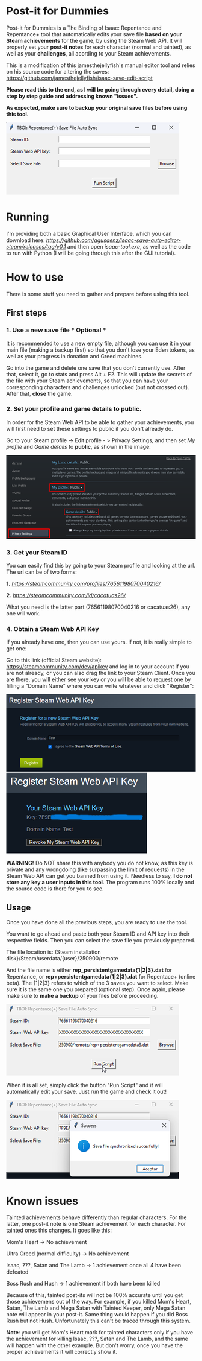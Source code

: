 # Post-it for Dummies
Post-it for Dummies is a The Binding of Isaac: Repentance and Repentance+ tool that automatically edits your save file **based on your Steam achievements** for the game, by using the Steam Web API. It will properly set your **post-it notes** for each character (normal and tainted), as well as your **challenges**, all acording to your Steam achievements.

This is a modification of this jamesthejellyfish's manual editor tool and relies on his source code for altering the saves: https://github.com/jamesthejellyfish/isaac-save-edit-script
    
**Please read this to the end, as I will be going through every detail, doing a step by step guide and addressing known "issues".**

**As expected, make sure to backup your original save files before using this tool.**

<img src="https://github.com/agusaenz/isaac-save-auto-editor-steam/blob/main/assets/basic-gui.png">

# Running

I'm providing both a basic Graphical User Interface, which you can download here: _https://github.com/agusaenz/isaac-save-auto-editor-steam/releases/tag/v0.1_ and then open _isaac-tool.exe_, as well as the code to run with Python (I will be going through this after the GUI tutorial).

# How to use

There is some stuff you need to gather and prepare before using this tool.

## First steps

### 1. Use a new save file * Optional *
It is recommended to use a new empty file, although you can use it in your main file (making a backup first) so that you don't lose your Eden tokens, as well as your progress in donation and Greed machines.

Go into the game and delete one save that you don't currently use. After that, select it, go to stats and press Alt + F2. This will update the secrets of the file with your Steam achievements, so that you can have your corresponding characters and challenges unlocked (but not crossed out). After that, **close** the game.

### 2. Set your profile and game details to public.
In order for the Steam Web API to be able to gather your achievements, you will first need to set these settings to public if you don't already do.

Go to your Steam profile -> Edit profile - > Privacy Settings, and then set _My profile_ and _Game details_ to **public**, as shown in the image:

<img src="https://github.com/agusaenz/isaac-save-auto-editor-steam/blob/main/assets/privacy-settings.png">

### 3. Get your Steam ID
You can easily find this by going to your Steam profile and looking at the url.
The url can be of two forms:

**1.** _https://steamcommunity.com/profiles/76561198070040216/_

**2.** _https://steamcommunity.com/id/cacatuas26/_

What you need is the latter part (76561198070040216 or cacatuas26), any one will work.

### 4. Obtain a Steam Web API Key
If you already have one, then you can use yours. If not, it is really simple to get one:

Go to this link (official Steam website): https://steamcommunity.com/dev/apikey and log in to your account if you are not already, or you can also drag the link to your Steam Client.
Once you are there, you will either see your key or you will be able to request one by filling a "Domain Name" where you can write whatever and click "Register":

<img src="https://github.com/agusaenz/isaac-save-auto-editor-steam/blob/main/assets/api-key.png">

<img src="https://github.com/agusaenz/isaac-save-auto-editor-steam/blob/main/assets/api-key-2.png">

**WARNING!** Do NOT share this with anybody you do not know, as this key is private and any wrongdoing (like surpassing the limit of requests) in the Steam Web API can get you banned from using it. Needless to say, **I do not store any key a user inputs in this tool**. The program runs 100% locally and the source code is there for you to see.

## Usage

Once you have done all the previous steps, you are ready to use the tool.

You want to go ahead and paste both your Steam ID and API key into their respective fields. Then you can select the save file you previously prepared.

The file location is: {Steam installation disk}/Steam/userdata/{user}/250900/remote

And the file name is either **rep_persistentgamedata{1|2|3}.dat** for Repentance, or **rep+persistentgamedata{1|2|3}.dat** for Repentace+ (online beta). The {1|2|3} refers to which of the 3 saves you want to select. Make sure it is the same one you prepared (optional step). Once again, please make sure to **make a backup** of your files before proceeding.

<img src="https://github.com/agusaenz/isaac-save-auto-editor-steam/blob/main/assets/run-script.png">

When it is all set, simply click the button "Run Script" and it will automatically edit your save. Just run the game and check it out!

<img src="https://github.com/agusaenz/isaac-save-auto-editor-steam/blob/main/assets/success.png">

# Known issues

Tainted achievements behave differently than regular characters. For the latter, one post-it note is one Steam achievement for each character. For tainted ones this changes. It goes like this:

Mom's Heart -> No achievement

Ultra Greed (normal difficulty) -> No achievement

Isaac, ???, Satan and The Lamb -> 1 achievement once all 4 have been defeated

Boss Rush and Hush -> 1 achievement if both have been killed

Because of this, tainted post-its will not be 100% accurate until you get those achievemens out of the way. For example, if you killed Mom's Heart, Satan, The Lamb and Mega Satan with Tainted Keeper, only Mega Satan note will appear in your post-it. Same thing would happen if you did Boss Rush but not Hush. Unfortunately this can't be traced through this system.

**Note**: you will get Mom's Heart mark for tainted characters only if you have the achievement for killing Isaac, ???, Satan and The Lamb, and the same will happen with the other example. But don't worry, once you have the proper achievements it will correctly show it.
